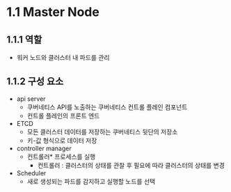 # 1.1 Master Node
## 1.1.1 역할
  - 워커 노드와 클러스터 내 파드를 관리
   
## 1.1.2 구성 요소   
  - api server
    - 쿠버네티스 API를 노출하는 쿠버네티스 컨트롤 플레인 컴포넌트
    - 컨트롤 플레인의 프론트 엔드
  - ETCD
    - 모든 클러스터 데이터를 저장하는 쿠버네티스 뒷단의 저장소
    - 키-값 형식으로 데이터 저장
  - controller manager
    - 컨트롤러* 프로세스를 실행
      - 컨트롤러 : 클러스터의 상태를 관찰 후 필요에 따라 클러스터의 상태를 변경
  - Scheduler
    - 새로 생성되는 파드를 감지하고 실행할 노드를 선택
